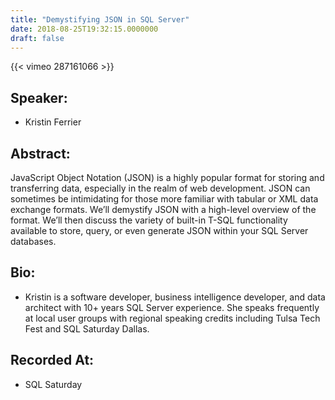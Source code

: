 ```yaml
---
title: "Demystifying JSON in SQL Server"
date: 2018-08-25T19:32:15.0000000
draft: false
---
```


{{< vimeo 287161066 >}}

## Speaker:

 - Kristin Ferrier

## Abstract:

<p>JavaScript Object Notation (JSON) is a highly popular format for storing and transferring data, especially in the realm of web development. JSON can sometimes be intimidating for those more familiar with tabular or XML data exchange formats. We’ll demystify JSON with a high-level overview of the format. We’ll then discuss the variety of built-in T-SQL functionality available to store, query, or even generate JSON within your SQL Server databases.
</p>

## Bio:

 - <p>Kristin is a software developer, business intelligence developer, and data architect with 10+ years SQL Server experience. She speaks frequently at local user groups with regional speaking credits including Tulsa Tech Fest and SQL Saturday Dallas.
</p>

## Recorded At:

 - SQL Saturday

